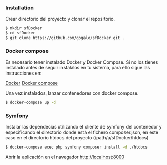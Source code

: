 ### Installation

Crear directorio del proyecto y clonar el repositorio.

```sh
$ mkdir sfDocker
$ cd sfDocker
$ git clone https://github.com/gogalo/sfDocker.git .
```

### Docker compose

Es necesario tener instalado Docker y Docker Compose. 
Si no los tienes instalado antes de seguir instalalos en tu sistema, para ello sigue las instrucciones en:

[Docker](https://docs.docker.com/get-docker/)
[Docker compose](https://docs.docker.com/compose/install/)

Una vez instalados, lanzar contenedores con docker compose.

```sh
$ docker-compose up -d
```

### Symfony

Instalar las dependecias utilizando el cliente de symfony del contenedor y especificando el directorio donde está el fichero composer.json, en este caso en el directorio htdocs del proyecto (/path/a/sfDocker/htdocs)

```sh
$ docker-compose exec php symfony composer install -d ./htdocs
```

Abrir la aplicación en el navegador
[http://localhost:8000](http://localhost:8000)